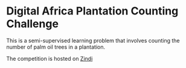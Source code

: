 # Digital Africa Plantation Counting Challenge

This is a semi-supervised learning problem that involves counting the number of palm oil trees in a plantation.

The competition is hosted on [Zindi](https://zindi.africa/competitions/digital-africa-plantation-counting-challenge)